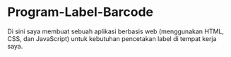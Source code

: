 # Program-Label-Barcode
Di sini saya membuat sebuah aplikasi berbasis web (menggunakan HTML, CSS, dan JavaScript) untuk kebutuhan pencetakan label di tempat kerja saya.
